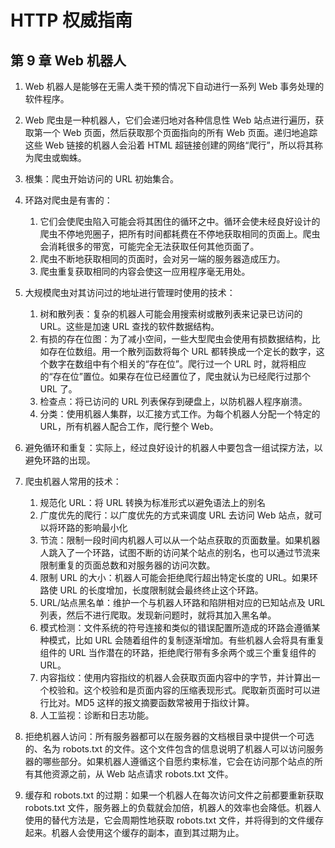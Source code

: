 # HTTP 权威指南

## 第 9 章 Web 机器人

1. Web 机器人是能够在无需人类干预的情况下自动进行一系列 Web 事务处理的软件程序。

2. Web 爬虫是一种机器人，它们会递归地对各种信息性 Web 站点进行遍历，获取第一个 Web 页面，然后获取那个页面指向的所有 Web 页面。递归地追踪这些 Web 链接的机器人会沿着 HTML 超链接创建的网络“爬行”，所以将其称为爬虫或蜘蛛。

3. 根集：爬虫开始访问的 URL 初始集合。

4. 环路对爬虫是有害的：

    1. 它们会使爬虫陷入可能会将其困住的循环之中。循环会使未经良好设计的爬虫不停地兜圈子，把所有时间都耗费在不停地获取相同的页面上。爬虫会消耗很多的带宽，可能完全无法获取任何其他页面了。
    2. 爬虫不断地获取相同的页面时，会对另一端的服务器造成压力。
    3. 爬虫重复获取相同的内容会使这一应用程序毫无用处。

5. 大规模爬虫对其访问过的地址进行管理时使用的技术：

    1. 树和散列表：复杂的机器人可能会用搜索树或散列表来记录已访问的 URL。这些是加速 URL 查找的软件数据结构。
    2. 有损的存在位图：为了减小空间，一些大型爬虫会使用有损数据结构，比如存在位数组。用一个散列函数将每个 URL 都转换成一个定长的数字，这个数字在数组中有个相关的“存在位”。爬行过一个 URL 时，就将相应的“存在位”置位。如果存在位已经置位了，爬虫就认为已经爬行过那个 URL 了。
    3. 检查点：将已访问的 URL 列表保存到硬盘上，以防机器人程序崩溃。
    4. 分类：使用机器人集群，以汇接方式工作。为每个机器人分配一个特定的 URL，所有机器人配合工作，爬行整个 Web。

6. 避免循环和重复：实际上，经过良好设计的机器人中要包含一组试探方法，以避免环路的出现。

7. 爬虫机器人常用的技术：

    1. 规范化 URL：将 URL 转换为标准形式以避免语法上的别名
    2. 广度优先的爬行：以广度优先的方式来调度 URL 去访问 Web 站点，就可以将环路的影响最小化
    3. 节流：限制一段时间内机器人可以从一个站点获取的页面数量。如果机器人跳入了一个环路，试图不断的访问某个站点的别名，也可以通过节流来限制重复的页面总数和对服务器的访问次数。
    4. 限制 URL 的大小：机器人可能会拒绝爬行超出特定长度的 URL。如果环路使 URL 的长度增加，长度限制就会最终终止这个环路。
    5. URL/站点黑名单：维护一个与机器人环路和陷阱相对应的已知站点及 URL 列表，然后不进行爬取。发现新问题时，就将其加入黑名单。
    6. 模式检测：文件系统的符号连接和类似的错误配置所造成的环路会遵循某种模式，比如 URL 会随着组件的复制逐渐增加。有些机器人会将具有重复组件的 URL 当作潜在的环路，拒绝爬行带有多余两个或三个重复组件的 URL。
    7. 内容指纹：使用内容指纹的机器人会获取页面内容中的字节，并计算出一个校验和。这个校验和是页面内容的压缩表现形式。爬取新页面时可以进行比对。MD5 这样的报文摘要函数常被用于指纹计算。
    8. 人工监视：诊断和日志功能。

8. 拒绝机器人访问：所有服务器都可以在服务器的文档根目录中提供一个可选的、名为 robots.txt 的文件。这个文件包含的信息说明了机器人可以访问服务器的哪些部分。如果机器人遵循这个自愿约束标准，它会在访问那个站点的所有其他资源之前，从 Web 站点请求 robots.txt 文件。

9. 缓存和 robots.txt 的过期：如果一个机器人在每次访问文件之前都要重新获取 robots.txt 文件，服务器上的负载就会加倍，机器人的效率也会降低。机器人使用的替代方法是，它会周期性地获取 robots.txt 文件，并将得到的文件缓存起来。机器人会使用这个缓存的副本，直到其过期为止。
